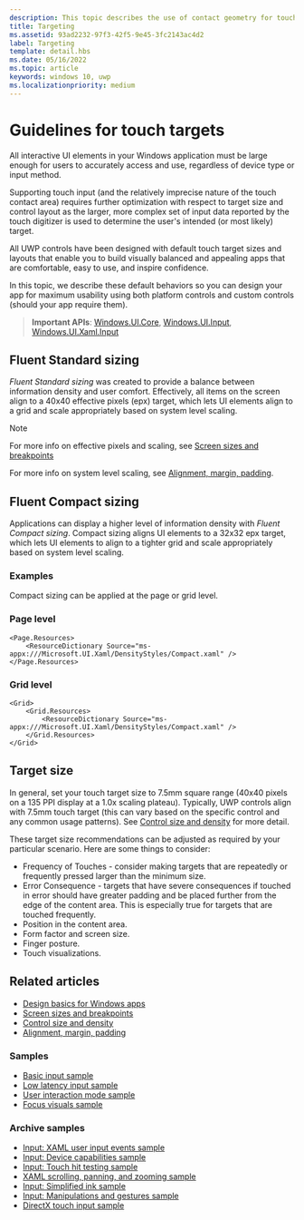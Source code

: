 ```yaml
---
description: This topic describes the use of contact geometry for touch targeting and provides best practices for targeting in Windows Runtime apps.
title: Targeting
ms.assetid: 93ad2232-97f3-42f5-9e45-3fc2143ac4d2
label: Targeting
template: detail.hbs
ms.date: 05/16/2022
ms.topic: article
keywords: windows 10, uwp
ms.localizationpriority: medium
---
```


# Guidelines for touch targets

All interactive UI elements in your Windows application must be large enough for users to accurately access and use, regardless of device type or input method.

Supporting touch input (and the relatively imprecise nature of the touch contact area) requires further optimization with respect to target size and control layout as the larger, more complex set of input data reported by the touch digitizer is used to determine the user's intended (or most likely) target.

All UWP controls have been designed with default touch target sizes and layouts that enable you to build visually balanced and appealing apps that are comfortable, easy to use, and inspire confidence.

In this topic, we describe these default behaviors so you can design your app for maximum usability using both platform controls and custom controls (should your app require them).

> **Important APIs**: [Windows.UI.Core](/uwp/api/Windows.UI.Core), [Windows.UI.Input](/uwp/api/Windows.UI.Input), [Windows.UI.Xaml.Input](/uwp/api/Windows.UI.Xaml.Input)

## Fluent Standard sizing

_Fluent Standard sizing_ was created to provide a balance between information density and user comfort. Effectively, all items on the screen align to a 40x40 effective pixels (epx) target, which lets UI elements align to a grid and scale appropriately based on system level scaling.

> [!NOTE]
> For more info on effective pixels and scaling, see [Screen sizes and breakpoints](../layout/screen-sizes-and-breakpoints-for-responsive-design.md#effective-pixels-and-scale-factor)
>
> For more info on system level scaling, see [Alignment, margin, padding](../layout/alignment-margin-padding.md).

## Fluent Compact sizing

Applications can display a higher level of information density with _Fluent Compact sizing_. Compact sizing aligns UI elements to a 32x32 epx target, which lets UI elements to align to a tighter grid and scale appropriately based on system level scaling.

### Examples

Compact sizing can be applied at the page or grid level.

### Page level

```xaml
<Page.Resources>
    <ResourceDictionary Source="ms-appx:///Microsoft.UI.Xaml/DensityStyles/Compact.xaml" />
</Page.Resources>
```

### Grid level

```xaml
<Grid>
    <Grid.Resources>
        <ResourceDictionary Source="ms-appx:///Microsoft.UI.Xaml/DensityStyles/Compact.xaml" />
    </Grid.Resources>
</Grid>
```

## Target size

In general, set your touch target size to 7.5mm square range (40x40 pixels on a 135 PPI display at a 1.0x scaling plateau). Typically, UWP controls align with 7.5mm touch target (this can vary based on the specific control and any common usage patterns). See [Control size and density](../style/spacing.md) for more detail.

These target size recommendations can be adjusted as required by your particular scenario. Here are some things to consider:

- Frequency of Touches - consider making targets that are repeatedly or frequently pressed larger than the minimum size.
- Error Consequence - targets that have severe consequences if touched in error should have greater padding and be placed further from the edge of the content area. This is especially true for targets that are touched frequently.
- Position in the content area.
- Form factor and screen size.
- Finger posture.
- Touch visualizations.

## Related articles

- [Design basics for Windows apps](../basics/index.md)
- [Screen sizes and breakpoints](../layout/screen-sizes-and-breakpoints-for-responsive-design.md)
- [Control size and density](../style/spacing.md)
- [Alignment, margin, padding](../layout/alignment-margin-padding.md)

### Samples

- [Basic input sample](https://github.com/Microsoft/Windows-universal-samples/tree/master/Samples/BasicInput)
- [Low latency input sample](https://github.com/Microsoft/Windows-universal-samples/tree/master/Samples/LowLatencyInput)
- [User interaction mode sample](https://github.com/Microsoft/Windows-universal-samples/tree/master/Samples/UserInteractionMode)
- [Focus visuals sample](https://github.com/Microsoft/Windows-universal-samples/tree/master/Samples/XamlFocusVisuals)

### Archive samples

- [Input: XAML user input events sample](https://github.com/microsoftarchive/msdn-code-gallery-microsoft/tree/411c271e537727d737a53fa2cbe99eaecac00cc0/Official%20Windows%20Platform%20Sample/Input%20XAML%20user%20input%20events%20sample)
- [Input: Device capabilities sample](https://github.com/microsoftarchive/msdn-code-gallery-microsoft/tree/411c271e537727d737a53fa2cbe99eaecac00cc0/Official%20Windows%20Platform%20Sample/Windows%208%20app%20samples/%5BC%23%5D-Windows%208%20app%20samples/C%23/Windows%208%20app%20samples/Input%20Device%20capabilities%20sample%20(Windows%208))
- [Input: Touch hit testing sample](https://github.com/microsoftarchive/msdn-code-gallery-microsoft/tree/411c271e537727d737a53fa2cbe99eaecac00cc0/Official%20Windows%20Platform%20Sample/Windows%208%20desktop%20samples/%5BC%2B%2B%5D-Windows%208%20desktop%20samples/C%2B%2B/Windows%208%20desktop%20samples/Input%20Touch%20hit%20testing%20sample)
- [XAML scrolling, panning, and zooming sample](https://github.com/microsoftarchive/msdn-code-gallery-microsoft/tree/411c271e537727d737a53fa2cbe99eaecac00cc0/Official%20Windows%20Platform%20Sample/Universal%20Windows%20app%20samples/111487-Universal%20Windows%20app%20samples/XAML%20scrolling%2C%20panning%2C%20and%20zooming%20sample)
- [Input: Simplified ink sample](https://github.com/microsoftarchive/msdn-code-gallery-microsoft/tree/411c271e537727d737a53fa2cbe99eaecac00cc0/Official%20Windows%20Platform%20Sample/Input%20Simplified%20ink%20sample)
- [Input: Manipulations and gestures sample](https://github.com/microsoftarchive/msdn-code-gallery-microsoft/tree/411c271e537727d737a53fa2cbe99eaecac00cc0/Official%20Windows%20Platform%20Sample/Input%20Gestures%20and%20manipulations%20with%20GestureRecognizer)
- [DirectX touch input sample](https://github.com/microsoftarchive/msdn-code-gallery-microsoft/tree/411c271e537727d737a53fa2cbe99eaecac00cc0/Official%20Windows%20Platform%20Sample/Windows%208%20app%20samples/%5BC%2B%2B%5D-Windows%208%20app%20samples/C%2B%2B/Windows%208%20app%20samples/DirectX%20touch%20input%20sample%20(Windows%208))
